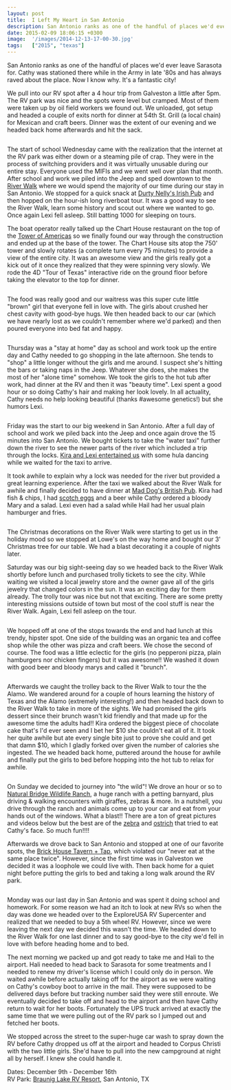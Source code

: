 ```yaml
---
layout: post
title:  I Left My Heart in San Antonio
description: San Antonio ranks as one of the handful of places we'd ever leave Sarasota ...
date: 2015-02-09 18:06:15 +0300
image:  '/images/2014-12-13-17-00-30.jpg'
tags:   ["2015", "texas"]
---
```

<p>San Antonio ranks as one of the handful of places we'd ever leave Sarasota for. Cathy was stationed there while in the Army in late '80s and has always raved about the place. Now I know why. It's a fantastic city!</p>
<p>We pull into our RV spot after a 4 hour trip from Galveston a little after 5pm.  The RV park was nice and the spots were level but cramped. Most of them were taken up by oil field workers we found out. We unloaded, got setup and headed a couple of exits north for dinner at 54th St. Grill (a local chain) for Mexican and craft beers. Dinner was the extent of our evening and we headed back home afterwards and hit the sack.</p>
<p><img src="__GHOST_URL__/content/images/2015/02/2014-12-10-15-59-06.jpg" alt="" ></p>
<p>The start of school Wednesday came with the realization that the internet at the RV park was either down or a steaming pile of crap. They were in the process of switching providers and it was virtually unusable during our entire stay. Everyone used the MIFIs and we went well over plan that month. After school and work we piled into the Jeep and sped downtown to the <a href="http://www.thesanantonioriverwalk.com/">River Walk</a> where we would spend the majority of our time during our stay in San Antonio. We stopped for a quick snack at <a href="http://www.durtynellyspub.com/">Durty Nelly's Irish Pub</a> and then hopped on the hour-ish long riverboat tour. It was a good way to see the River Walk, learn some history and scout out where we wanted to go. Once again Lexi fell asleep. Still batting 1000 for sleeping on tours.</p>
<p>The boat operator really talked up the Chart House restaurant on the top of the <a href="http://www.toweroftheamericas.com">Tower of Americas</a> so we finally found our way through the construction and ended up at the base of the tower. The Chart House sits atop the 750' tower and slowly rotates (a complete turn every 75 minutes) to provide a view of the entire city. It was an awesome view and the girls really got a kick out of it once they realized that they were spinning very slowly. We rode the 4D &quot;Tour of Texas&quot; interactive ride on the ground floor before taking the elevator to the top for dinner.</p>
<p><img src="__GHOST_URL__/content/images/2015/02/2014-12-10-18-42-43.jpg" alt="" ></p>
<p>The food was really good and our waitress was this super cute little &quot;brown&quot; girl that everyone fell in love with. The girls about crushed her chest cavity with good-bye hugs. We then headed back to our car (which we have nearly lost as we couldn't remember where we'd parked) and then poured everyone into bed fat and happy.</p>
<p><img src="__GHOST_URL__/content/images/2015/02/2014-12-11-20-04-56.jpg" alt="" ></p>
<p>Thursday was a &quot;stay at home&quot; day as school and work took up the entire day and Cathy needed to go shopping in the late afternoon. She tends to &quot;shop&quot; a little longer without the girls and me around. I suspect she's hitting the bars or taking naps in the Jeep. Whatever she does, she makes the most of her &quot;alone time&quot; somehow.  We took the girls to the hot tub after work, had dinner at the RV and then it was &quot;beauty time&quot;. Lexi spent a good hour or so doing Cathy's hair and making her look lovely. In all actuality, Cathy needs no help looking beautiful (thanks #awesome genetics!) but she humors Lexi.</p>
<p><img src="__GHOST_URL__/content/images/2015/02/2014-12-12-17-09-35.jpg" alt="" ></p>
<p>Friday was the start to our big weekend in San Antonio. After a full day of school and work we piled back into the Jeep and once again drove the 15 minutes into San Antonio. We bought tickets to take the &quot;water taxi&quot; further down the river to see the newer parts of the river which included a trip through the locks. <a href="http://vimeo.com/119149622">Kira and Lexi entertained us</a> with some hula dancing while we waited for the taxi to arrive.</p>
<p>It took awhile to explain why a lock was needed for the river but provided a great learning experience. After the taxi we walked about the River Walk for awhile and finally decided to have dinner at <a href="http://www.maddogs.net">Mad Dog's British Pub</a>.  Kira had fish &amp; chips, I had <a href="http://en.wikipedia.org/wiki/Scotch_egg">scotch eggs</a> and a beer while Cathy ordered a bloody Mary and a salad. Lexi even had a salad while Hail had her usual plain hamburger and fries.</p>
<p><img src="__GHOST_URL__/content/images/2015/02/2014-12-13-19-44-32.jpg" alt="" ></p>
<p>The Christmas decorations on the River Walk were starting to get us in the holiday mood so we stopped at Lowe's on the way home and bought our 3' Christmas tree for our table. We had a blast decorating it a couple of nights later.</p>
<p>Saturday was our big sight-seeing day so we headed back to the River Walk shortly before lunch and purchased trolly tickets to see the city. While waiting we visited a local jewelry store and the owner gave all of the girls jewelry that changed colors in the sun. It was an exciting day for them already. The trolly tour was nice but not that exciting. There are some pretty interesting missions outside of town but most of the cool stuff is near the River Walk. Again, Lexi fell asleep on the tour.</p>
<p><img src="__GHOST_URL__/content/images/2015/02/2014-12-12-17-19-44.jpg" alt="" ></p>
<p>We hopped off at one of the stops towards the end and had lunch at this trendy, hipster spot. One side of the building was an organic tea and coffee shop while the other was pizza and craft beers. We chose the second of course.  The food was a little eclectic for the girls (no pepperoni pizza, plain hamburgers nor chicken fingers) but it was awesome!! We washed it down with good beer and bloody marys and called it &quot;brunch&quot;.</p>
<p><img src="__GHOST_URL__/content/images/2015/02/2014-12-13-17-31-46.jpg" alt="" ></p>
<p>Afterwards we caught the trolley back to the River Walk to tour the the Alamo. We wandered around for a couple of hours learning the history of Texas and the Alamo (extremely interesting!) and then headed back down to the River Walk to take in more of the sights. We had promised the girls dessert since their brunch wasn't kid friendly and that made up for the awesome time the adults had!! Kira ordered the biggest piece of chocolate cake that's I'd ever seen and I bet her $10 she couldn't eat all of it. It took her quite awhile but ate every single bite just to prove she could and get that damn $10, which I gladly forked over given the number of calories she ingested. The we headed back home, puttered around the house for awhile and finally put the girls to bed before hopping into the hot tub to relax for awhile.</p>
<p><img src="__GHOST_URL__/content/images/2015/02/2014-12-14-15-10-09.jpg" alt="" ></p>
<p>On Sunday we decided to journey into &quot;the wild&quot;! We drove an hour or so to <a href="https://wildliferanchtexas.com">Natural Bridge Wildlife Ranch</a>, a huge ranch with a petting barnyard, plus driving &amp; walking encounters with giraffes, zebras &amp; more. In a nutshell, you drive through the ranch and animals come up to your car and eat from your hands out of the windows. What a blast!! There are a ton of great pictures and videos below but the best are of the <a href="http://vimeo.com/119149456">zebra</a> and <a href="http://vimeo.com/119149459">ostrich</a> that tried to eat Cathy's face. So much fun!!!!</p>
<p>Afterwards we drove back to San Antonio and stopped at one of our favorite spots, the <a href="http://brickhousetavernandtap.com">Brick House Tavern + Tap</a>, which violated our &quot;never eat at the same place twice&quot;. However, since the first time was in Galveston we decided it was a loophole we could live with. Then back home for a quiet night before putting the girls to bed and taking a long walk around the RV park.</p>
<p><img src="__GHOST_URL__/content/images/2015/02/2014-12-13-14-39-28.jpg" alt="" ></p>
<p>Monday was our last day in San Antonio and was spent it doing school and homework. For some reason we had an itch to look at new RVs so when the day was done we headed over to the ExploreUSA RV Supercenter and realized that we needed to buy a 5th wheel RV.  However, since we were leaving the next day we decided this wasn't the time. We headed down to the River Walk for one last dinner and to say good-bye to the city we'd fell in love with before heading home and to bed.</p>
<p>The next morning we packed up and got ready to take me and Hali to the airport. Hali needed to head back to Sarasota for some treatments and I needed to renew my driver's license which I could only do in person. We waited awhile before actually taking off for the airport as we were waiting on Cathy's cowboy boot to arrive in the mail. They were supposed to be delivered days before but tracking number said they were still enroute. We eventually decided to take off and head to the airport and then have Cathy return to wait for her boots. Fortunately the UPS truck arrived at exactly the same time that we were pulling out of the RV park so I jumped out and fetched her boots.</p>
<p>We stopped across the street to the super-huge car wash to spray down the RV before Cathy dropped us off at the airport and headed to Corpus Christi with the two little girls. She'd have to pull into the new campground at night all by herself. I knew she could handle it.</p>
<p>Dates: December 9th - December 16th<br>
RV Park: <a href="http://www.brauniglakervresort.com/">Braunig Lake RV Resort</a>, San Antonio, TX</p>

